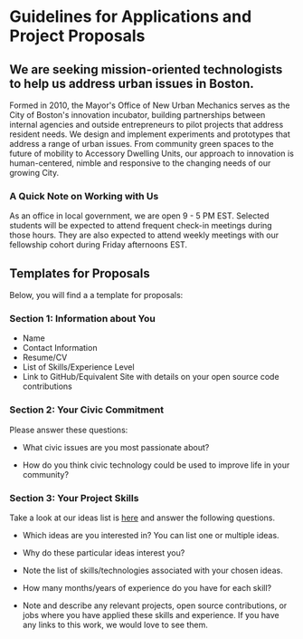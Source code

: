 # Guidelines for Applications and Project Proposals

## We are seeking mission-oriented technologists to help us address urban issues in Boston.

Formed in 2010, the Mayor's Office of New Urban Mechanics serves as the City of Boston's innovation incubator, building partnerships between internal agencies and outside entrepreneurs to pilot projects that address resident needs. We design and implement experiments and prototypes that address a range of urban issues. From community green spaces to the future of mobility to Accessory Dwelling Units, our approach to innovation is human-centered, nimble and responsive to the changing needs of our growing City.

### A Quick Note on Working with Us

As an office in local government, we are open 9 - 5 PM EST. Selected students will be expected to attend frequent check-in meetings during those hours. They are also expected to attend weekly meetings with our fellowship cohort during Friday afternoons EST.

## Templates for Proposals

Below, you will find a a template for proposals:

### Section 1: Information about You
	
  - Name
  - Contact Information
  - Resume/CV
  - List of Skills/Experience Level
  - Link to GitHub/Equivalent Site with details on your open source code contributions

### Section 2: Your Civic Commitment

Please answer these questions:

  - What civic issues are you most passionate about?
  
  - How do you think civic technology could be used to improve life in your community?

### Section 3: Your Project Skills

Take a look at our ideas list is [here](https://monum.github.io/gsoc-ideas-2022/) and answer the following questions.
	
  - Which ideas are you interested in? You can list one or multiple ideas.
  
  - Why do these particular ideas interest you?
	
  - Note the list of skills/technologies associated with your chosen ideas.
	
  - How many months/years of experience do you have for each skill?
	
  - Note and describe any relevant projects, open source contributions, or jobs where you have applied these skills and experience. If you have any links to this work, we would love to see them.
